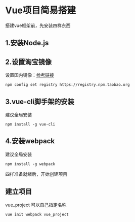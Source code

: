 # Vue项目简易搭建
搭建vue框架前，先安装四样东西


## 1.安装Node.js


## 2.设置淘宝镜像
设置国内镜像：[参考链接](https://npm.taobao.org/)

```
npm config set registry https://registry.npm.taobao.org 
```

## 3.vue-cli脚手架的安装
建议全局安装 

```
npm install -g vue-cli
```


## 4.安装webpack 
建议全局安装 

```
npm install -g webpack
```

四样准备就绪后，开始创建项目

## 建立项目
vue_project 可以自己指定名称

```
vue init webpack vue_project
```
